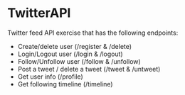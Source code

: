 # TwitterAPI

Twitter feed API exercise that has the following endpoints:
* Create/delete user (/register & /delete)
* Login/Logout user (/login & /logout)
* Follow/Unfollow user (/follow & /unfollow)
* Post a tweet / delete a tweet (/tweet & /untweet)
* Get user info (/profile)
* Get following timeline (/timeline)
